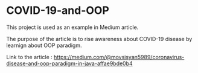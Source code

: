 # COVID-19-and-OOP
This project is used as an example in Medium article. 

The purpose of the article is to rise awareness about COVID-19 disease
by learnign about OOP paradigm. 

Link to the article : https://medium.com/@movsisyan5989/coronavirus-disease-and-oop-paradigm-in-java-affae9bde0b4
